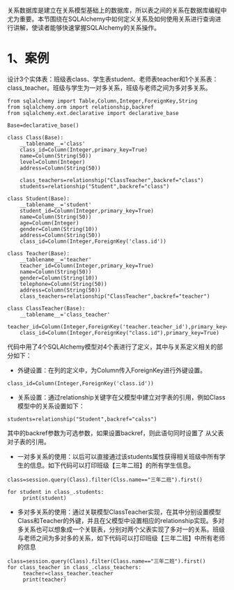 关系数据库是建立在关系模型基础上的数据库，所以表之间的关系在数据库编程中尤为重要。本节围绕在SQLAlchemy中如何定义关系及如何使用关系进行查询进行讲解，使读者能够快速掌握SQLAlchemy的关系操作。

# 1、案例

设计3个实体表：班级表class、学生表student、老师表teacher和1个关系表：class\_teacher。班级与学生为一对多关系，班级与老师之间为多对多关系。

```
from sqlalchemy import Table,Column,Integer,ForeignKey,String
from sqlalchemy.orm import relationship,backref
from sqlalchemy.ext.declarative import declarative_base

Base=declarative_base()

class Class(Base):
    __tablename__='class'
    class_id=Column(Integer,primary_key=True)
    name=Column(String(50))
    level=Column(Integer)
    address=Column(String(50))

    class_teachers=relationship("ClassTeacher",backref="class")
    students=relationship("Student",backref="class")

class Student(Base):
    __tablename__='student'
    student_id=Column(Integer,primary_key=True)
    name=Column(String(50))
    age=Column(Integer)
    gender=Column(String(10))
    address=Column(String(50))
    class_id=Column(Integer,ForeignKey('class.id'))

class Teacher(Base):
    __tablename__='teacher'
    teacher_id=Column(Integer,primary_key=True)
    name=Column(String(50))
    gender=Column(String(10))
    telephone=Column(String(50))
    address=Column(String(50))
    class_teachers=relationship("ClassTeacher",backref="teacher")

class ClassTeacher(Base):
    __tablename__='class_teacher'
    teacher_id=Column(Integer,ForeignKey('teacher.teacher_id'),primary_key=True)
    class_id=Column(Integer,ForeignKey("class.id"),primary_key=True)
```

代码中用了4个SQLAlchemy模型对4个表进行了定义，其中与关系定义相关的部分如下：

* 外键设置：在列的定义中，为Column传入ForeignKey进行外键设置。

```
class_id=Column(Integer,ForeignKey('class.id'))
```

* 关系设置：通过relationship关键字在父模型中建立对字表的引用，例如Class模型中的关系设置如下：

```
students=relationship("Student",backref="calss")
```

其中的backref参数为可选参数，如果设置backref，则此语句同时设置了 从父表对子表的引用。

* 一对多关系的使用：以后可以直接通过该students属性获得相关班级中所有学生的信息。如下代码可以打印班级【三年二班】的所有学生信息。

```
class=session.query(Class).filter(Clss.name=="三年二班").first()

for student in class_.students:
     print(student)
```

* 多对多关系的使用：通过关联模型ClassTeacher实现，在其中分别设置模型Class和Teacher的外键，并且在父模型中设置相应的relationship实现。多对多关系也可以想象成一个关联表，分别对两个父表实现了多对一的关系。班级与老师之间为多对多的关系，如下代码可以打印班级【三年二班】中所有老师的信息

```
class=session.query(Class).filter(Class.name=="三年二班").first()
for class_teacher in class_.class_teachers:
     teacher=class_teacher.teacher
     print(teacher)
```



